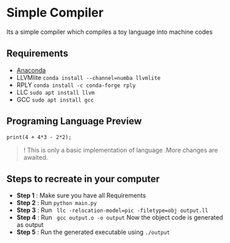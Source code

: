 # Simple Compiler
Its a simple compiler which compiles a toy language into machine codes
## Requirements
* [Anaconda](https://www.anaconda.com/products/individual#Downloads)
* LLVMlite 
```conda install --channel=numba llvmlite```
* RPLY 
```conda install -c conda-forge rply```
* LLC ``` sudo apt install llvm ```
* GCC ``` sudo apt install gcc ```

## Programing Language Preview
```
print(4 + 4*3 - 2*2);
```
>! This is only  a basic implementation of language .More changes are awaited.

## Steps to recreate in your computer

* **Step 1** : Make sure you have all Requirements
* **Step 2** : Run ``` python main.py ```
* **Step 3** : Run ``` llc -relocation-model=pic -filetype=obj output.ll```
* **Step 4** : Run ``` gcc output.o -o output```
Now the object code is generated as output
* **Step 5** : Run the generated executable using ```./output```
